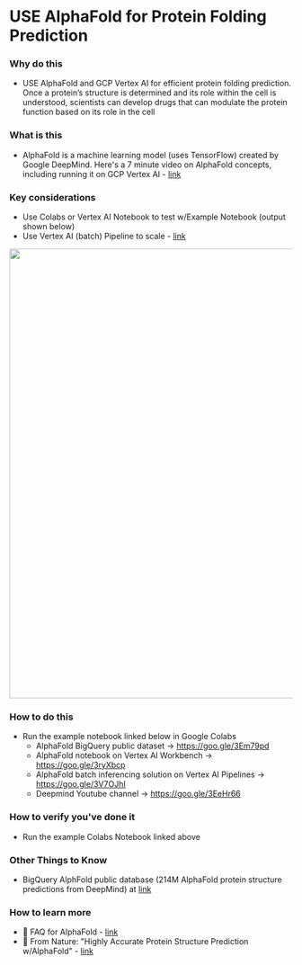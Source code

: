 # USE AlphaFold for Protein Folding Prediction

### Why do this
 - USE AlphaFold and GCP Vertex AI for efficient protein folding prediction. Once a protein’s structure is determined and its role within the cell is understood, scientists can develop drugs that can modulate the protein function based on its role in the cell

### What is this
 - AlphaFold is a machine learning model (uses TensorFlow) created by Google DeepMind. Here's a 7 minute video on AlphaFold concepts, including running it on GCP Vertex AI - [link](https://www.youtube.com/watch?v=CX0BTkimL7A)

### Key considerations
- Use Colabs or Vertex AI Notebook to test w/Example Notebook (output shown below)
- Use Vertex AI (batch) Pipeline to scale - [link](https://cloud.google.com/blog/products/ai-machine-learning/alphafold-batch-inference-with-vertex-ai-pipelines)

<img src="https://github.com/lynnlangit/gcp-for-bioinformatics/blob/master/images/alphafold.png" width=800>

### How to do this
 - Run the example notebook linked below in Google Colabs 
   - AlphaFold BigQuery public dataset → https://goo.gle/3Em79pd
   - AlphaFold notebook on Vertex AI Workbench → https://goo.gle/3ryXbcp
   - AlphaFold batch inferencing solution on Vertex AI Pipelines → https://goo.gle/3V7OJhI
   - Deepmind Youtube channel → https://goo.gle/3EeHr66

### How to verify you've done it
 - Run the example Colabs Notebook linked above

### Other Things to Know
 - BigQuery AlphFold public database (214M AlphaFold protein structure predictions from DeepMind) at [link](https://console.cloud.google.com/marketplace/product/bigquery-public-data/deepmind-alphafold)

### How to learn more
- 📘 FAQ for AlphaFold - [link](https://alphafold.ebi.ac.uk/faq)
- 📰 From Nature: "Highly Accurate Protein Structure Prediction w/AlphaFold" - [link](https://www.nature.com/articles/s41586-021-03819-2)
 
